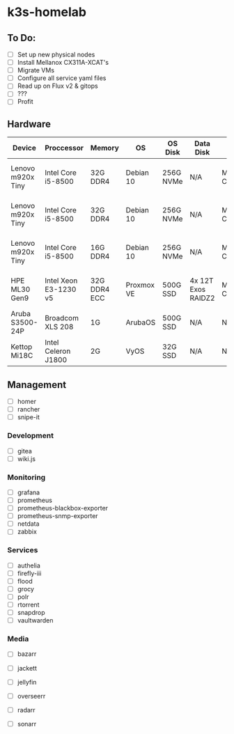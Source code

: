 # k3s-homelab

## To Do:
- [ ] Set up new physical nodes
- [ ] Install Mellanox CX311A-XCAT's
- [ ] Migrate VMs
- [ ] Configure all service yaml files
- [ ] Read up on Flux v2 & gitops
- [ ] ???
- [ ] Profit

## Hardware
| Device            | Proccessor            | Memory       | OS         | OS Disk   | Data Disk          | NIC             | Roles                          |
| ------------------|-----------------------|--------------|------------|-----------|--------------------|-----------------|--------------------------------|
| Lenovo m920x Tiny | Intel Core i5-8500    | 32G DDR4     | Debian 10  | 256G NVMe | N/A                | Mellanox CX311A | 1x k3s master / 2x k3s worker  | 
| Lenovo m920x Tiny | Intel Core i5-8500    | 32G DDR4     | Debian 10  | 256G NVMe | N/A                | Mellanox CX311A | 1x k3s master / 2x k3s worker  |
| Lenovo m920x Tiny | Intel Core i5-8500    | 16G DDR4     | Debian 10  | 256G NVMe | N/A                | Mellanox CX311A | 1x k3s master / 1x k3s worker  |  
| HPE ML30 Gen9     | Intel Xeon E3-1230 v5 | 32G DDR4 ECC | Proxmox VE | 500G SSD  | 4x 12T Exos RAIDZ2 | Mellanox CX322A | VyOS Primary / NFS / SMB / ZFS |
| Aruba S3500-24P   | Broadcom XLS 208      | 1G           | ArubaOS    | 500G SSD  | N/A                | N/A             | L3 Core                        |
| Kettop Mi18C      | Intel Celeron J1800   | 2G           | VyOS       | 32G SSD   | N/A                | N/A             | VyOS Secondary                 |

## Management
- [ ] homer
- [ ] rancher
- [ ] snipe-it

### Development
- [ ] gitea
- [ ] wiki.js

### Monitoring
- [ ] grafana
- [ ] prometheus
- [ ] prometheus-blackbox-exporter
- [ ] prometheus-snmp-exporter
- [ ] netdata
- [ ] zabbix

### Services
- [ ] authelia
- [ ] firefly-iii
- [ ] flood
- [ ] grocy
- [ ] polr
- [ ] rtorrent
- [ ] snapdrop
- [ ] vaultwarden

### Media
- [ ] bazarr
- [ ] jackett
- [ ] jellyfin
- [ ] overseerr
- [ ] radarr
- [ ] sonarr



